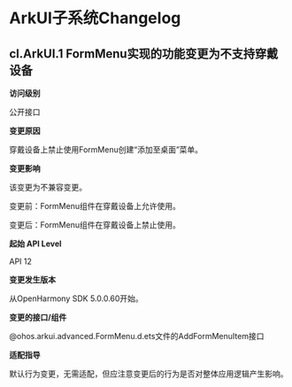 # ArkUI子系统Changelog

## cl.ArkUI.1 FormMenu实现的功能变更为不支持穿戴设备

**访问级别**

公开接口

**变更原因**

穿戴设备上禁止使用FormMenu创建“添加至桌面”菜单。

**变更影响**

该变更为不兼容变更。

变更前：FormMenu组件在穿戴设备上允许使用。

变更后：FormMenu组件在穿戴设备上禁止使用。


**起始 API Level**

API 12

**变更发生版本**

从OpenHarmony SDK 5.0.0.60开始。

**变更的接口/组件**  

@ohos.arkui.advanced.FormMenu.d.ets文件的AddFormMenuItem接口

**适配指导**

默认行为变更，无需适配，但应注意变更后的行为是否对整体应用逻辑产生影响。
